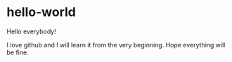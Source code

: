 # hello-world

Hello everybody!

I love github and I will learn it from the very beginning.
Hope everything will be fine.
